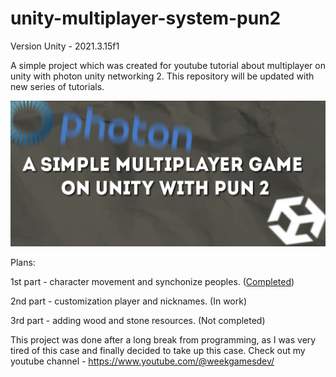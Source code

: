 # unity-multiplayer-system-pun2
Version Unity - 2021.3.15f1

A simple project which was created for youtube tutorial about multiplayer on unity with photon unity networking 2. This repository will be updated with new series of tutorials.

![Unity Pun2](https://github.com/Pickramag/unity-multiplayer-system-pun2/blob/main/pungit.png)

Plans:

1st part - character movement and synchonize peoples. ([Completed](https://www.youtube.com/watch?v=xdfmW2RhQCE&t))

2nd part - customization player and nicknames. (In work)

3rd part - adding wood and stone resources. (Not completed)
 
This project was done after a long break from programming, as I was very tired of this case and finally decided to take up this case.
Check out my youtube channel - https://www.youtube.com/@weekgamesdev/
